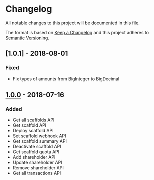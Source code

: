 # Changelog
All notable changes to this project will be documented in this file.

The format is based on [Keep a Changelog](http://keepachangelog.com/en/1.0.0/)
and this project adheres to [Semantic Versioning](http://semver.org/spec/v2.0.0.html).

## [1.0.1] - 2018-08-01
### Fixed
- Fix types of amounts from BigInteger to BigDecimal

## [1.0.0] - 2018-07-16
### Added
- Get all scaffolds API
- Get scaffold API
- Deploy scaffold API
- Set scaffold webhook API
- Get scaffold summary API
- Deactivate scaffold API
- Get scaffold quota API
- Add shareholder API
- Update shareholder API
- Remove shareholder API
- Get all transactions API

[Unreleased]: https://github.com/OpenFuturePlatform/open-api-jvm-sdk/compare/master...sprint
[1.0.0]: https://github.com/OpenFuturePlatform/open-api-jvm-sdk/compare/v1.0.1...v1.0.0
[1.0.0]: https://github.com/OpenFuturePlatform/open-api-jvm-sdk/compare/ae7d29394dcfae8567ca715dceba5f1967d22f00...v1.0.0
